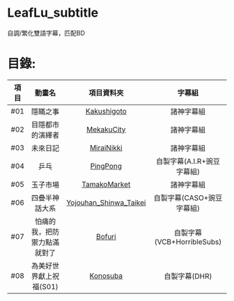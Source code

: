 # LeafLu_subtitle
自調/繁化雙語字幕，匹配BD

# 目錄:
| 項目 |  動畫名  |    項目資料夾     |           字幕組      |
| :--: | :-----------------------------------: | :----------------------------------------------------------: | :----------------------------------------------------------: |
|  #01   | 隱瞞之事 | [Kakushigoto](https://github.com/LeafLu0315/LeafLu_subtitle/tree/main/Kakushigoto) | 諸神字幕組 |
|  #02   | 目隱都市的演繹者 | [MekakuCity](https://github.com/LeafLu0315/LeafLu_subtitle/tree/main/MekakuCity) | 諸神字幕組 |
|  #03   | 未來日記 | [MiraiNikki](https://github.com/LeafLu0315/LeafLu_subtitle/tree/main/MiraiNikki) | 諸神字幕組 |
|  #04   | 乒乓 | [PingPong](https://github.com/LeafLu0315/LeafLu_subtitle/tree/main/PingPong) | 自製字幕(A.I.R+豌豆字幕組) |
|  #05   | 玉子市場 | [TamakoMarket](https://github.com/LeafLu0315/LeafLu_subtitle/tree/main/TamakoMarket) | 諸神字幕組 |
|  #06   | 四疊半神話大系 | [Yojouhan_Shinwa_Taikei](https://github.com/LeafLu0315/LeafLu_subtitle/tree/main/Yojouhan_Shinwa_Taikei) | 自製字幕(CASO+豌豆字幕組) |
|  #07   | 怕痛的我，把防禦力點滿就對了 | [Bofuri](https://github.com/LeafLu0315/LeafLu_subtitle/tree/main/Bofuri) | 自製字幕(VCB+HorribleSubs) |
|  #08   | 為美好世界獻上祝福(S01) | [Konosuba](https://github.com/LeafLu0315/LeafLu_subtitle/tree/main/Konosuba/S01) | 自製字幕(DHR) |
